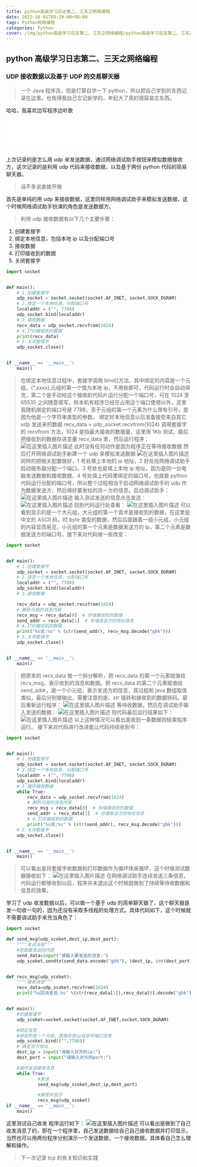 ```yaml
---
title: python高级学习日志第二、三天之网络编程
date: 2022-10-01T09:29:00+08:00
tags: Python网络编程
categories: Python
cover: /img/python高级学习日志第二、三天之网络编程/python高级学习日志第二、三天之网络编程.jpg
---
```


<meta name="referrer" content="no-referrer" />

## python 高级学习日志第二、三天之网络编程

### UDP 接收数据以及基于 UDP 的交易聊天器

> 一个 Java 程序员，但是打算自学一下 python，所以把自己学到的东西记录在这里。也免得我自己忘记新学的，年纪大了真的很容易忘东西。

哈哈，我喜欢边写程序边听歌

<iframe frameborder="no" border="0" marginwidth="0" marginheight="0" width=330 height=86 src="//music.163.com/outchain/player?type=2&id=502839372&auto=0&height=66"></iframe>

上次记录的是怎么用 udp 来发送数据，通过网络调试助手按钮来模拟数据接收方，这次记录的是利用 udp 代码来接收数据，以及基于两份 python 代码的简易聊天器。

> 话不多说直接开搞

首先是单纯的用 udp 来接收数据，这里同样用网络调试助手来模拟发送数据，这个时候网络调试助手扮演的角色是发送数据方。

> 利用 udp 接收数据有以下几个主要步骤：

1.  创建套接字
2.  绑定本地信息，包括本地 ip 以及分配端口号
3.  接收数据
4.  打印接收到的数据
5.  关闭套接字

```python
import socket


def main():
    # 1.创建套接字
    udp_socket = socket.socket(socket.AF_INET, socket.SOCK_DGRAM)
    # 2.绑定一个本地信息，分配端口号
    localaddr = ("", 7788)
    udp_socket.bind(localaddr)
    # 3.接收数据
    recv_data = udp_socket.recvfrom(1024)
    # 4.打印接收到的数据
    print(recv_data)
    # 5.关闭套接字
    udp_socket.close()


if __name__ == '__main__':
    main()

```

> 在绑定本地信息过程中，套接字调用 bind()方法，其中绑定的内容是一个元组，(",xxxx),元组的第一个值为本地 ip，不用些即可，代码运行时会自动填充，第二个是手动给这个接收的代码片运行分配一个端口号，可在 1024 至 65535 之间随意填写，除本机有程序已经在占用这个端口使用以外，这里我随机绑定的端口号是 7788，至于元组的第一个元素为什么带有引号，是因为他是一个字符串类型的参数。
> 绑定好本地信息以后准备接受来自其它 udp 发送来的数据
> recv_data = udp_socket.recvfrom(1024)
> 调用套接字的 recvfrom 方法，1024 是指最大接收的数据量，这里用 1Kb 测试，最后把接收到的数据存进变量
> recv_data 里，然后运行程序：
> ![在这里插入图片描述](https://img-blog.csdnimg.cn/20190108142647212.png?x-oss-process=image/watermark,type_ZmFuZ3poZW5naGVpdGk,shadow_10,text_aHR0cHM6Ly9ibG9nLmNzZG4ubmV0L3FxXzQwOTQ4Nzk1,size_16,color_FFFFFF,t_70)
> 此时没有任何动作是因为程序正在等待接收数据
> 然后打开网络调试助手新建一个 udp 来模拟发送数据
> ![在这里插入图片描述](https://img-blog.csdnimg.cn/20190108142911501.png?x-oss-process=image/watermark,type_ZmFuZ3poZW5naGVpdGk,shadow_10,text_aHR0cHM6Ly9ibG9nLmNzZG4ubmV0L3FxXzQwOTQ4Nzk1,size_16,color_FFFFFF,t_70)
> 同样的把相关配置做好，1 号处填上本地的 ip 地址，2 好处给网络调试助手启动服务器分配一个端口，3 号处也是填上本地 ip 地址，因为是同一台电脑发送数据和接收数据，4 号处填上代码里绑定的端口号，也就是 python 代码运行分配的端口号，所以整个过程相当于启动网络调试助手的 udp 作为数据发送方，然后填好要发给的另一方的信息。启动调试助手：
> ![在这里插入图片描述](https://img-blog.csdnimg.cn/20190108143524867.png?x-oss-process=image/watermark,type_ZmFuZ3poZW5naGVpdGk,shadow_10,text_aHR0cHM6Ly9ibG9nLmNzZG4ubmV0L3FxXzQwOTQ4Nzk1,size_16,color_FFFFFF,t_70)
> 输入测试发送的信息点击发送：
> ![在这里插入图片描述](https://img-blog.csdnimg.cn/2019010814362627.png?x-oss-process=image/watermark,type_ZmFuZ3poZW5naGVpdGk,shadow_10,text_aHR0cHM6Ly9ibG9nLmNzZG4ubmV0L3FxXzQwOTQ4Nzk1,size_16,color_FFFFFF,t_70)
> 回到代码运行处查看：
> ![在这里插入图片描述](https://img-blog.csdnimg.cn/20190108143653739.png?x-oss-process=image/watermark,type_ZmFuZ3poZW5naGVpdGk,shadow_10,text_aHR0cHM6Ly9ibG9nLmNzZG4ubmV0L3FxXzQwOTQ4Nzk1,size_16,color_FFFFFF,t_70)
> 可以看到显示的是一个大元组，大元组的第一个袁术是接收到的数据，在这里是中文的 ASCII 码，时 byte 类型的数据，然后后面跟着一组小元组，小元组的内容显而易见，小元组的第一个元素是数据发送方的 ip，第二个元素是数据发送方的端口号。接下来对代码做一些改变：

```python
import socket


def main():
    # 1.创建套接字
    udp_socket = socket.socket(socket.AF_INET, socket.SOCK_DGRAM)
    # 2.绑定一个本地信息，分配端口号
    localaddr = ("", 7788)
    udp_socket.bind(localaddr)
    # 3.接收数据

    recv_data = udp_socket.recvfrom(1024)
    # 解析元祖的消息内容
    recv_msg = recv_data[0]  # 存储接收到的数据
    send_addr = recv_data[1]  # 存储发送方的地址信息
    # 4.打印接收到的数据
    print("%s说:%s" % (str(send_addr), recv_msg.decode("gbk")))
    # 5.关闭套接字
    udp_socket.close()


if __name__ == '__main__':
    main()

```

> 把原本的 recv_data 做一个拆分解析，把 recv_data 的第一个元素赋值给 recv_msg，表示收到的消息和数据。把 recv_data 的第二个元素赋值给 send_addr，是一个小元组，表示发送方的信息，其过程和 java 数组取值类似，最后分别做输出，需要注意的是，str 强转和接收到的数据转码。最后重新运行程序：
> ![在这里插入图片描述](https://img-blog.csdnimg.cn/20190108144956841.png?x-oss-process=image/watermark,type_ZmFuZ3poZW5naGVpdGk,shadow_10,text_aHR0cHM6Ly9ibG9nLmNzZG4ubmV0L3FxXzQwOTQ4Nzk1,size_16,color_FFFFFF,t_70)
> 等待收数据，然后在调试助手输入发送的数据：
> ![在这里插入图片描述](https://img-blog.csdnimg.cn/20190108145034234.png?x-oss-process=image/watermark,type_ZmFuZ3poZW5naGVpdGk,shadow_10,text_aHR0cHM6Ly9ibG9nLmNzZG4ubmV0L3FxXzQwOTQ4Nzk1,size_16,color_FFFFFF,t_70)
> 则代码最后运行结果如下：
> ![在这里插入图片描述](https://img-blog.csdnimg.cn/20190108145056413.png?x-oss-process=image/watermark,type_ZmFuZ3poZW5naGVpdGk,shadow_10,text_aHR0cHM6Ly9ibG9nLmNzZG4ubmV0L3FxXzQwOTQ4Nzk1,size_16,color_FFFFFF,t_70)
> 以上这种情况可以看出是收到一条数据则结束程序运行。
> 接下来对代码进行改进能让代码持续收到书：

```python
import socket


def main():
    # 1.创建套接字
    udp_socket = socket.socket(socket.AF_INET, socket.SOCK_DGRAM)
    # 2.绑定一个本地信息，分配端口号
    localaddr = ("", 7788)
    udp_socket.bind(localaddr)
    # 3.循环接收数据
    while True:
        recv_data = udp_socket.recvfrom(1024)
        # 解析元祖的消息内容
        recv_msg = recv_data[0]  # 存储接收到的数据
        send_addr = recv_data[1]  # 存储发送方的地址信息
        # 4.打印接收到的数据
        print("%s说:%s" % (str(send_addr), recv_msg.decode("gbk")))
    # 5.关闭套接字
    udp_socket.close()


if __name__ == '__main__':
    main()

```

> 可以看出是将套接字收数据和打印数据作为循环体来循环，这个时候测试数据接收如下：
> ![在这里插入图片描述](https://img-blog.csdnimg.cn/20190108145507304.png?x-oss-process=image/watermark,type_ZmFuZ3poZW5naGVpdGk,shadow_10,text_aHR0cHM6Ly9ibG9nLmNzZG4ubmV0L3FxXzQwOTQ4Nzk1,size_16,color_FFFFFF,t_70)
> 在网络调试助手连续发送三条信息，代码运行都够收到以后，程序并未退出这个时候就做到了持续等待收数据和信息的效果。

学习了 udp 收发数据以后，可以做一个基于 udp 的简单聊天器了，这个聊天器是发一句收一句的，因为还没有采取多线程的处理方式。具体代码如下，这个时候就不需要调试助手来充当角色了：

```python
import socket

def send_msg(udp_scoket,dest_ip,dest_port):
    """"发送消息"""
    #获取要发送的内容
    send_data=input("请输入要发送的消息:")
    udp_scoket.sendto(send_data.encode("gbk"), (dest_ip, int(dest_port)))


def recv_msg(udp_scoket):
    """"接收消息"""
    recv_data=udp_scoket.recvfrom(1024)
    print("%s回消息说:%s" %(str(recv_data[1]),recv_data[0].decode("gbk")))


def main():
    #创建套接字
    udp_scoket=socket.socket(socket.AF_INET,socket.SOCK_DGRAM)

    #绑定信息
    #绑定的是一个元组，里面存放ip信息和端口信息
    udp_scoket.bind(("",7788))
    # 确定对方地址
    dest_ip = input("请输入对方的ip:")
    dest_port = input("请输入对方的port:")

    #循环发送接收消息
    while True:
            #发送
            send_msg(udp_scoket,dest_ip,dest_port)

            #接受并显示
            recv_msg(udp_scoket)
if __name__ == '__main__':
    main()
```

这里测试自己收发
程序运行如下：
![在这里插入图片描述](https://img-blog.csdnimg.cn/20190108150039481.png?x-oss-process=image/watermark,type_ZmFuZ3poZW5naGVpdGk,shadow_10,text_aHR0cHM6Ly9ibG9nLmNzZG4ubmV0L3FxXzQwOTQ4Nzk1,size_16,color_FFFFFF,t_70)
可以看出是做到了自己收发消息了的，即在一个程序里，自己发送数据给自己自己接收数据并打印显示，当然也可以用两份程序分别演示一个发送数据，一个接收数据。具体看自己怎么理解和操作。

> 下一次记录 tcp 的有关知识和实践
